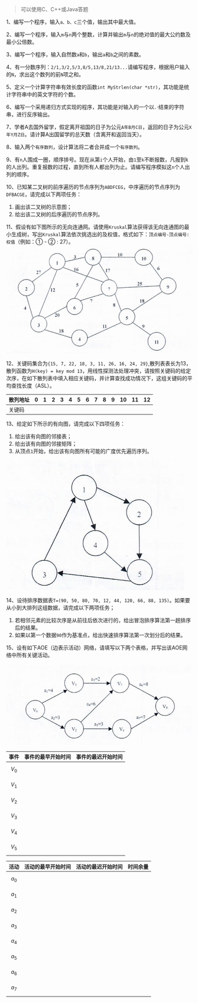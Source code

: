 > 可以使用C、C++或Java答题

1、编写一个程序，输入`a、b、c`三个值，输出其中最大值。

2、编写一个程序，输入`m`与`n`两个整数，计算并输出`m`与`n`的绝对值的最大公约数及最小公倍数。

3、编写一个程序，输入自然数`a`和`b`，输出`a`和`b`之间的素数。

4、有一分数序列：`2/1,3/2,5/3,8/5,13/8,21/13...`请编写程序，根据用户输入的`N`，求出这个数列的前`N`项之和。

5、定义一个计算字符串有效长度的函数`int MyStrlen(char *str)`，其功能是统计字符串中的英文字符的个数。

6、编写一个采用递归方式实现的程序，其功能是对输入的一个以`.`·结束的字符串，进行反序输出。

7、学者A去国外留学，假定离开祖国的日子为公元`A年B月C日`，返回的日子为公元`X年Y月Z日`。请计算A出国留学的总天数（含离开和返回当天）。

8、输入两个`有序数列`，设计算法将二者合并成一个`有序数列`。

9、有`n`人围成一圈，顺序排号。现在从第`i`个人开始，由`1`至`k`不断报数，凡报到k的人出列。重复报数的过程，直到所有人都出列为止。请编写程序模拟这`n`个人出列的顺序。

10、已知某二叉树的前序遍历的节点序列为`ABDFCEG`，中序遍历的节点序列为`DFBACGE`，请完成以下两项任务：
1. 画出该二叉树的示意图；
2. 给出该二叉树的后序遍历的节点序列。

11、假设有如下图所示的无向连通网。请使用`Kruskal`算法获得该无向连通图的最小生成树，写出`Kruskal`算法依次挑选出的及权值，格式如下：`顶点编号-顶点编号:权值`（例如：① - ② : 27）。
![](./pic1.png)

12、关键码集合为`{15, 7, 22, 18, 3, 11, 26, 16, 24, 29}`,散列表表长为13，散列函数为`H(key) = key mod 13`，用线性探测法处理冲突，请按照关键码的给定次序，在如下散列表中填入相应关键码，并计算查找成功情况下，这组关键码的平均查找长度（ASL）。

|散列地址|0|1|2|3|4|5|6|7|8|9|10|11|12|
|----|----|----|----|----|----|----|----|----|----|----|----|----|----|
|关键码| | | | | | | | | | | | | | |

13、给定如下所示的有向图，请完成以下四项任务：

1. 给出该有向图的邻接表；
2. 给出该有向图的邻接矩阵；
3. 从顶点`1`开始，给出该有向图所有可能的广度优先遍历序列。

![](./pic2.png)

14、设待排序数据表`T=(90, 50, 80, 70, 12, 44, 120, 66, 88, 135)`。如果要从小到大排列这组数据，请完成以下两项任务；

1. 若相邻元素的比较次序是从前往后依次进行的，给出冒泡排序算法第一趟排序后的结果。
2. 如果以第一个数据`90`作为基准点，给出快速排序算法第一次划分后的结果。

15、设有如下AOE（边表示活动）网络，请填写以下两个表格，并写出该AOE网络中所有关键活动。

![](./pic3.png)

|事件|事件的最早开始时间|事件的最迟开始时间|
|----|----|----|
|$$V_0$$|||
|$$V_1$$|||
|$$V_2$$|||
|$$V_3$$|||
|$$V_4$$|||
|$$V_5$$|||

|活动|活动的最早开始时间|活动的最迟开始时间|时间余量|
|----|----|----|----|
|$$a_0$$||||
|$$a_1$$||||
|$$a_2$$||||
|$$a_3$$||||
|$$a_4$$||||
|$$a_5$$||||
|$$a_6$$||||
|$$a_7$$||||
